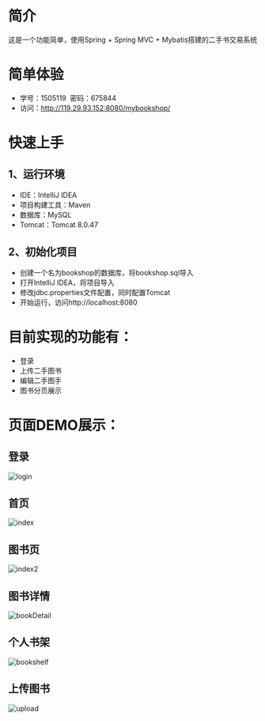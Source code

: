 # 简介
这是一个功能简单，使用Spring + Spring MVC + Mybatis搭建的二手书交易系统

# 简单体验
- 学号：1505119  密码：675844
- 访问：http://119.29.93.152:8080/mybookshop/

# 快速上手
## 1、运行环境
- IDE：IntelliJ IDEA
- 项目构建工具：Maven
- 数据库：MySQL
- Tomcat：Tomcat 8.0.47

## 2、初始化项目
- 创建一个名为bookshop的数据库，将bookshop.sql导入
- 打开IntelliJ IDEA，将项目导入
- 修改jdbc.properties文件配置，同时配置Tomcat
- 开始运行，访问http://localhost:8080

# 目前实现的功能有：
- 登录
- 上传二手图书
- 编辑二手图手
- 图书分页展示

# 页面DEMO展示：
## 登录
![login](https://github.com/DanielLin07/bookshop/blob/master/Screenshots/login.jpg)
## 首页
![index](https://github.com/DanielLin07/bookshop/blob/master/Screenshots/index.jpg)
## 图书页
![index2](https://github.com/DanielLin07/bookshop/blob/master/Screenshots/home.jpg)
## 图书详情
![bookDetail](https://github.com/DanielLin07/bookshop/blob/master/Screenshots/bookDetail.jpg)
## 个人书架
![bookshelf](https://github.com/DanielLin07/bookshop/blob/master/Screenshots/myBookshelf.jpg)
## 上传图书
![upload](https://github.com/DanielLin07/bookshop/blob/master/Screenshots/upload.jpg)
